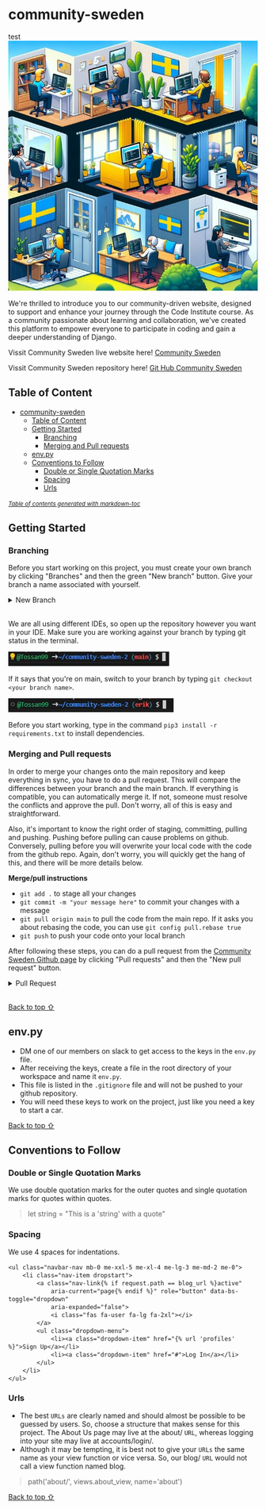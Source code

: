 # community-sweden
test
![Community Sweden](documentation_media/community_sweden.jpg)

We're thrilled to introduce you to our community-driven website, designed to support and enhance your journey through the Code Institute course. As a community passionate about learning and collaboration, we've created this platform to empower everyone to participate in coding and gain a deeper understanding of Django.

Vissit Community Sweden live website here! [Community Sweden ](https://community-sweden-cd321455620f.herokuapp.com/)

Vissit Community Sweden repository here! [Git Hub Community Sweden ](https://github.com/Tossan99/community-sweden)

## Table of Content

- [community-sweden](#community-sweden)
  * [Table of Content](#table-of-content)
  * [Getting Started](#getting-started)
    + [Branching](#branching)
    + [Merging and Pull requests](#merging-and-pull-requests)
  * [env.py](#envpy)
  * [Conventions to Follow](#conventions-to-follow)
    + [Double or Single Quotation Marks](#double-or-single-quotation-marks)
    + [Spacing](#spacing)
    + [Urls](#urls)

<small><i><a href='http://ecotrust-canada.github.io/markdown-toc/'>Table of contents generated with markdown-toc</a></i></small>


## Getting Started

### Branching

Before you start working on this project, you must create your own branch by clicking "Branches" and then the green "New branch" button. Give your branch a name associated with yourself.
<details><summary>New Branch</summary>
<img src="documentation_media/branch.JPG">
<img src="documentation_media/branch_name.JPG">
</details>
<br>

We are all using different IDEs, so open up the repository however you want in your IDE. Make sure you are working against your branch by typing git status in the terminal.

<img src="documentation_media/main.JPG">

If it says that you're on main, switch to your branch by typing `git checkout <your branch name>`.

<img src="documentation_media/user_branch.JPG">

Before you start working, type in the command `pip3 install -r requirements.txt` to install dependencies.

### Merging and Pull requests

In order to merge your changes onto the main repository and keep everything in sync, you have to do a pull request. This will compare the differences between your branch and the main branch. If everything is compatible, you can automatically merge it. If not, someone must resolve the conflicts and approve the pull. Don't worry, all of this is easy and straightforward.

Also, it's important to know the right order of staging, committing, pulling and pushing. Pushing before pulling can cause problems on github. Conversely, pulling before you will overwrite your local code with the code from the github repo.
Again, don't worry, you will quickly get the hang of this, and there will be more details below.

**Merge/pull instructions**

- ```git add .``` to stage all your changes
- ```git commit -m "your message here"``` to commit your changes with a message
- ```git pull origin main``` to pull the code from the main repo. If it asks you about rebasing the code, you can use ```git config pull.rebase true```
- ```git push``` to push your code onto your local branch

After following these steps, you can do a pull request from the [Community Sweden Github page](https://github.com/Tossan99/community-sweden) by clicking "Pull requests" and then the "New pull request" button.

<details><summary>Pull Request</summary>
<img src="documentation_media/pull.JPG">

Choose your branch to pull from to main.

<img src="documentation_media/branch_pull.JPG">

Review your changes first and then click "Create pull request".

<img src="documentation_media/review_pull.JPG">

Sometimes GitHub suggests a pull request after you push code to your branch. In that case, you can just click the "Compare & pull request" button.

<img src="documentation_media/auto_pull.JPG">
</details>
<br>

[Back to top ⇧](#table-of-contents)

## env.py
- DM one of our members on slack to get access to the keys in the `env.py` file.
- After receiving the keys, create a file in the root directory of your workspace and name it `env.py`.
- This file is listed in the `.gitignore` file and will not be pushed to your github repository.
- You will need these keys to work on the project, just like you need a key to start a car.

[Back to top ⇧](#table-of-contents)

## Conventions to Follow

### Double or Single Quotation Marks
We use double quotation marks for the outer quotes and single quotation marks for quotes within quotes.
> let string = "This is a 'string' with a quote"

### Spacing
We use 4 spaces for indentations.
> 
    <ul class="navbar-nav mb-0 me-xxl-5 me-xl-4 me-lg-3 me-md-2 me-0">
        <li class="nav-item dropstart">
            <a class="nav-link{% if request.path == blog_url %}active" 
                aria-current="page{% endif %}" role="button" data-bs-toggle="dropdown" 
                aria-expanded="false">
                <i class="fas fa-user fa-lg fa-2xl"></i>
            </a>
            <ul class="dropdown-menu">
                <li><a class="dropdown-item" href="{% url 'profiles' %}">Sign Up</a></li>
                <li><a class="dropdown-item" href="#">Log In</a></li>
            </ul>
        </li>
    </ul>


### Urls
- The best `URLs` are clearly named and should almost be possible to be guessed by users. So, choose a structure that makes sense for this project. The About Us page may live at the about/ `URL`, whereas logging into your site may live at accounts/login/.
- Although it may be tempting, it is best not to give your `URLs` the same name as your view function or vice versa. So, our blog/ `URL` would not call a view function named blog.
> path('about/', views.about_view, name='about')

[Back to top ⇧](#table-of-contents)

